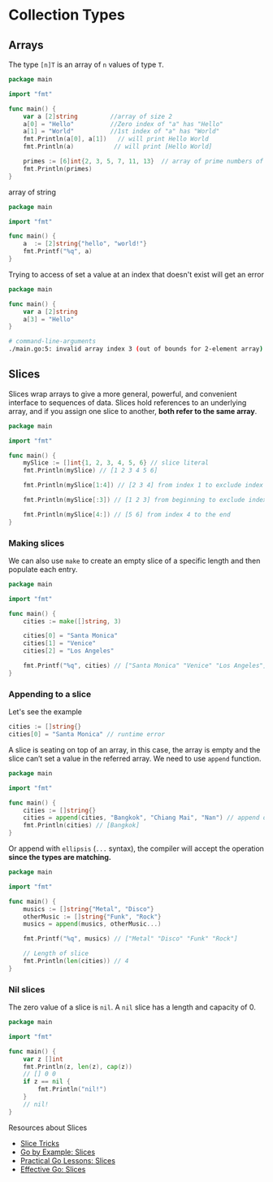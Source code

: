 # Collection Types

## Arrays

The type `[n]T` is an array of `n` values of type `T`.

```go
package main

import "fmt"

func main() {
    var a [2]string         //array of size 2
    a[0] = "Hello"          //Zero index of "a" has "Hello"
    a[1] = "World"          //1st index of "a" has "World"
    fmt.Println(a[0], a[1])   // will print Hello World
    fmt.Println(a)           // will print [Hello World]

    primes := [6]int{2, 3, 5, 7, 11, 13}  // array of prime numbers of size 6 
    fmt.Println(primes)
}
```

array of string

```go
package main

import "fmt"

func main() {
    a  := [2]string{"hello", "world!"}
    fmt.Printf("%q", a)
}
```

Trying to access of set a value at an index that doesn't exist will get an error

```go
package main

func main() {
    var a [2]string
    a[3] = "Hello"
}
```

```bash
# command-line-arguments
./main.go:5: invalid array index 3 (out of bounds for 2-element array)
```

## Slices

Slices wrap arrays to give a more general, powerful, and convenient interface to sequences of data. Slices hold references to an underlying array, and if you assign one slice to another, **both refer to the same array**.

```go
package main

import "fmt"

func main() {
    mySlice := []int{1, 2, 3, 4, 5, 6} // slice literal
    fmt.Println(mySlice) // [1 2 3 4 5 6]

    fmt.Println(mySlice[1:4]) // [2 3 4] from index 1 to exclude index 4

    fmt.Println(mySlice[:3]) // [1 2 3] from beginning to exclude index 3

    fmt.Println(mySlice[4:]) // [5 6] from index 4 to the end
}
```

### Making slices

We can also use `make` to create an empty slice of a specific length and then populate each entry.

```go
package main

import "fmt"

func main() {
    cities := make([]string, 3)

    cities[0] = "Santa Monica"
    cities[1] = "Venice"
    cities[2] = "Los Angeles"

    fmt.Printf("%q", cities) // ["Santa Monica" "Venice" "Los Angeles"]
}
```

### Appending to a slice

Let's see the example

```go
cities := []string{}
cities[0] = "Santa Monica" // runtime error
```

A slice is seating on top of an array, in this case, the array is empty and the slice can’t set a value in the referred array. We need to use `append` function.

```go
package main

import "fmt"

func main() {
    cities := []string{}
    cities = append(cities, "Bangkok", "Chiang Mai", "Nan") // append one of more
    fmt.Println(cities) // [Bangkok]
}
```

Or append with `ellipsis` (`...` syntax), the compiler will accept the operation **since the types are matching.**

```go
package main

import "fmt"

func main() {
    musics := []string{"Metal", "Disco"}
    otherMusic := []string{"Funk", "Rock"}
    musics = append(musics, otherMusic...)

    fmt.Printf("%q", musics) // ["Metal" "Disco" "Funk" "Rock"]

    // Length of slice
    fmt.Println(len(cities)) // 4
}
```

### Nil slices

The zero value of a slice is `nil`. A `nil` slice has a length and capacity of 0.

```go
package main

import "fmt"

func main() {
    var z []int
    fmt.Println(z, len(z), cap(z))
    // [] 0 0
    if z == nil {
        fmt.Println("nil!")
    }
    // nil!
}
```

Resources about Slices

- [Slice Tricks](https://github.com/golang/go/wiki/SliceTricks)
- [Go by Example: Slices](https://gobyexample.com/slices)
- [Practical Go Lessons: Slices](https://www.practical-go-lessons.com/chap-21-slices)
- [Effective Go: Slices](https://golang.org/doc/effective_go#slices)
